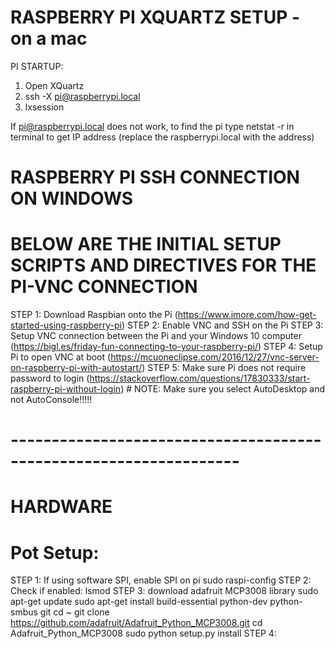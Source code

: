 # RASPBERRY PI XQUARTZ SETUP - on a mac
PI STARTUP: 
1. Open XQuartz
2. ssh -X pi@raspberrypi.local
3. lxsession

If pi@raspberrypi.local does not work, to find the pi type netstat -r in terminal to get IP address (replace the raspberrypi.local with the address)

# RASPBERRY PI SSH CONNECTION ON WINDOWS


# BELOW ARE THE INITIAL SETUP SCRIPTS AND DIRECTIVES FOR THE PI-VNC CONNECTION
STEP 1: Download Raspbian onto the Pi (https://www.imore.com/how-get-started-using-raspberry-pi)
STEP 2: Enable VNC and SSH on the Pi
STEP 3: Setup VNC connection between the Pi and your Windows 10 computer (https://bigl.es/friday-fun-connecting-to-your-raspberry-pi/)
STEP 4: Setup Pi to open VNC at boot (https://mcuoneclipse.com/2016/12/27/vnc-server-on-raspberry-pi-with-autostart/)
STEP 5: Make sure Pi does not require password to login (https://stackoverflow.com/questions/17830333/start-raspberry-pi-without-login)
    # NOTE: Make sure you select AutoDesktop and not AutoConsole!!!!!

# ------------------------------------------------------------------
# HARDWARE
# Pot Setup:
STEP 1: If using software SPI, enable SPI on pi
  sudo raspi-config
STEP 2: Check if enabled: lsmod
STEP 3: download adafruit MCP3008 library
  sudo apt-get update
  sudo apt-get install build-essential python-dev python-smbus git
  cd ~
  git clone https://github.com/adafruit/Adafruit_Python_MCP3008.git
  cd Adafruit_Python_MCP3008
  sudo python setup.py install
STEP 4: 
